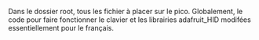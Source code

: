 Dans le dossier root, tous les fichier à placer sur le pico.
Globalement, le code pour faire fonctionner le clavier et les librairies adafruit_HID modifées essentiellement pour le français.